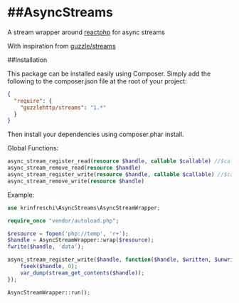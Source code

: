 ##AsyncStreams
============

A stream wrapper around [reactphp](https://github.com/reactphp/event-loop) for async streams

With inspiration from [guzzle/streams](https://github.com/guzzle/streams)

##Installation

This package can be installed easily using Composer. Simply add the following to the composer.json file at the root of your project:

```json
{
  "require": {
    "guzzlehttp/streams": "1.*"
  }
}
```

Then install your dependencies using composer.phar install.

Global Functions:

```php
async_stream_register_read(resource $handle, callable $callable) //$callable will receive args: $handle
async_stream_remove_read(resource $handle)
async_stream_register_write(resource $handle, callable $callable) //$callable will receive args: $handle, $written, $unwritten
async_stream_remove_write(resource $handle)
```

Example:

```php
use krinfreschi\AsyncStreams\AsyncStreamWrapper;

require_once "vendor/autoload.php";

$resource = fopen('php://temp', 'r+');
$handle = AsyncStreamWrapper::wrap($resource);
fwrite($handle, 'data');

async_stream_register_write($handle, function($handle, $written, $unwritten) {
    fseek($handle, 0);
    var_dump(stream_get_contents($handle));
});

AsyncStreamWrapper::run();
```
